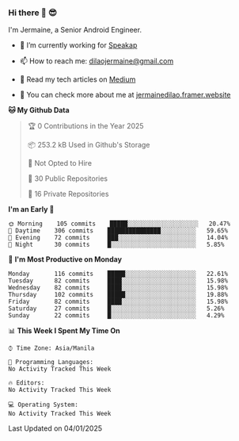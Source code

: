 ### Hi there 👋 😎
I'm Jermaine, a Senior Android Engineer.

- 🔭 I’m currently working for [Speakap](https://www.speakap.com/)

- 📫 How to reach me: dilaojermaine@gmail.com

- 📖 Read my tech articles on [Medium](https://jermainedilao.medium.com/)

- 👀 You can check more about me at [jermainedilao.framer.website](https://jermainedilao.framer.website)

<!--
**jermainedilao/jermainedilao** is a ✨ _special_ ✨ repository because its `README.md` (this file) appears on your GitHub profile.

Here are some ideas to get you started:

- 🔭 I’m currently working on ...
- 🌱 I’m currently learning ...
- 👯 I’m looking to collaborate on ...
- 🤔 I’m looking for help with ...
- 💬 Ask me about ...
- 📫 How to reach me: ...
- 😄 Pronouns: ...
- ⚡ Fun fact: ...
-->

<!--START_SECTION:waka-->
**🐱 My Github Data** 

> 🏆 0 Contributions in the Year 2025
 > 
> 📦 253.2 kB Used in Github's Storage 
 > 
> 🚫 Not Opted to Hire
 > 
> 📜 30 Public Repositories 
 > 
> 🔑 16 Private Repositories  
 > 
**I'm an Early 🐤** 

```text
🌞 Morning    105 commits    █████░░░░░░░░░░░░░░░░░░░░   20.47% 
🌆 Daytime    306 commits    ███████████████░░░░░░░░░░   59.65% 
🌃 Evening    72 commits     ███░░░░░░░░░░░░░░░░░░░░░░   14.04% 
🌙 Night      30 commits     █░░░░░░░░░░░░░░░░░░░░░░░░   5.85%

```
📅 **I'm Most Productive on Monday** 

```text
Monday       116 commits    █████░░░░░░░░░░░░░░░░░░░░   22.61% 
Tuesday      82 commits     ████░░░░░░░░░░░░░░░░░░░░░   15.98% 
Wednesday    82 commits     ████░░░░░░░░░░░░░░░░░░░░░   15.98% 
Thursday     102 commits    █████░░░░░░░░░░░░░░░░░░░░   19.88% 
Friday       82 commits     ████░░░░░░░░░░░░░░░░░░░░░   15.98% 
Saturday     27 commits     █░░░░░░░░░░░░░░░░░░░░░░░░   5.26% 
Sunday       22 commits     █░░░░░░░░░░░░░░░░░░░░░░░░   4.29%

```


📊 **This Week I Spent My Time On** 

```text
⌚︎ Time Zone: Asia/Manila

💬 Programming Languages: 
No Activity Tracked This Week

🔥 Editors: 
No Activity Tracked This Week

💻 Operating System: 
No Activity Tracked This Week

```


 Last Updated on 04/01/2025
<!--END_SECTION:waka-->
